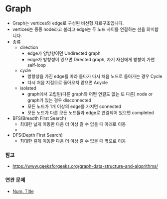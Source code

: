 # Graph
- Graph는 vertices와 edge로 구성된 비선형 자료구조입니다.
- vertices는 종종 node라고 불리고 edge는 두 노드 사이를 연결하는 선을 의미합니다.
- 종류
	+ direction
		- edge가 양방향이면 Undirected graph
		- edge가 방향성이 있으면 Directed graph, 자기 자신에게 방향이 가면 self-loop
	+ cycle
		- 방향성을 가진 edge를 따라 돌다가 다시 처음 노드로 돌아가는 경우 Cycle
		- 다시 처음 지점으로 돌아오지 않으면 Acycle
	+ isolated
		- graph에서 고립된(다른 graph와 어떤 연결도 없는 또 다른) node or graph가 있는 경우 disconnected
		- 모든 노드가 1개 이상의 edge를 가지면 connected
		- 모든 노드가 다른 모든 노드들과 edge로 연결되어 있으면 completed
- BFS(Breadth First Search)
	+ 최대한 넓게 이동한 다음 더 이상 갈 수 없을 때 아래로 이동
	+ 
- DFS(Depth First Search)
	+ 최대한 깊게 이동한 다음 더 이상 갈 수 없을 때 옆으로 이동

### 참고
- https://www.geeksforgeeks.org/graph-data-structure-and-algorithms/

### 연관 문제
- [Num. Title](https://github.com/hanbee1005/AlgorithmStudy/blob/master/Leetcode/202301)